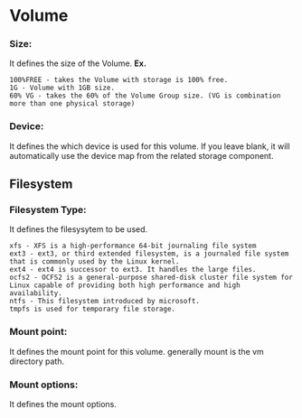 # Volume

### Size:
It defines the size of the Volume.
**Ex.**
```
100%FREE - takes the Volume with storage is 100% free.
1G - Volume with 1GB size.
60% VG - takes the 60% of the Volume Group size. (VG is combination more than one physical storage)
```

### Device:
It defines the which device is used for this volume. If you leave blank, it will automatically use the device map from  the related storage component. 

## Filesystem

### Filesystem Type:
It defines the filesysytem to be used.
```
xfs - XFS is a high-performance 64-bit journaling file system
ext3 - ext3, or third extended filesystem, is a journaled file system that is commonly used by the Linux kernel.
ext4 - ext4 is successor to ext3. It handles the large files.
ocfs2 - OCFS2 is a general-purpose shared-disk cluster file system for Linux capable of providing both high performance and high availability.
ntfs - This filesystem introduced by microsoft.
tmpfs is used for temporary file storage.
```

### Mount point:
It defines the mount point for this volume. generally mount is the vm directory path.

### Mount options:
It defines the mount options.
